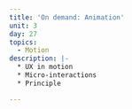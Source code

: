 ```yaml
---
title: 'On demand: Animation'
unit: 3
day: 27
topics:
  - Motion
description: |-
  * UX in motion
  * Micro-interactions
  * Principle

---
```


